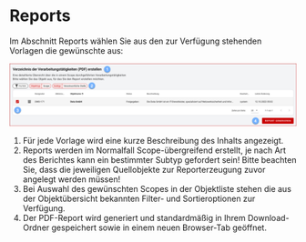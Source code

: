 <!-- © 2024 The Project Contributors - see AUTHORS.txt -->
# Reports

Im Abschnitt Reports wählen Sie aus den zur Verfügung stehenden Vorlagen die gewünschte aus:

![Reports](/assets/manual/reports.de.png)

1. Für jede Vorlage wird eine kurze Beschreibung des Inhalts angezeigt.
1. Reports werden im Normalfall Scope-übergreifend erstellt, je nach Art des Berichtes kann ein bestimmter Subtyp gefordert sein! Bitte beachten Sie, dass die jeweiligen Quellobjekte zur Reporterzeugung zuvor angelegt werden müssen!
1. Bei Auswahl des gewünschten Scopes in der Objektliste stehen die aus der Objektübersicht bekannten Filter- und Sortieroptionen zur Verfügung.
1. Der PDF-Report wird generiert und standardmäßig in Ihrem Download-Ordner gespeichert sowie in einem neuen Browser-Tab geöffnet.
